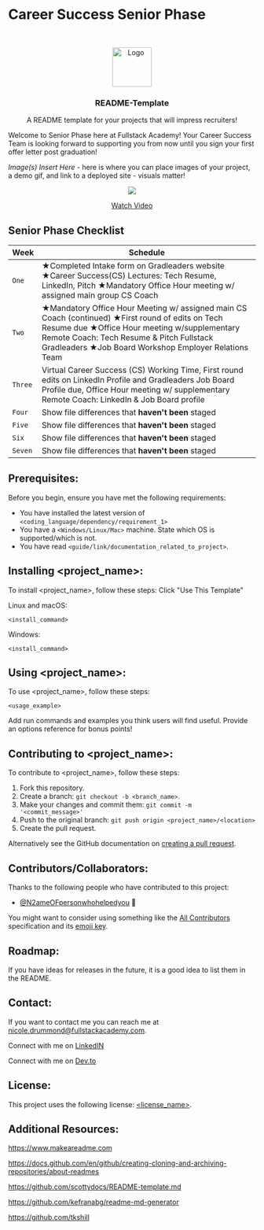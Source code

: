 # Career Success Senior Phase

<!--- These are examples. See https://shields.io for others or to customize this set of shields. You might want to include dependencies, project status and licence info here --->

<!-- PROJECT LOGO -->
<br />
<p align="center">
  <a href="https://www.fullstackacademy.com/">
    <img src="https://encrypted-tbn0.gstatic.com/images?q=tbn:ANd9GcTvb1JL7ZWrXisAAKRGlhl6AVCmjMQQJAvLCQ&usqp=CAU" alt="Logo" width="80" height="80">
  </a>

  <h3 align="center">README-Template</h3>

  <p align="center">
    A README template for your projects that will impress recruiters!
    <br />

Welcome to Senior Phase here at Fullstack Academy! Your Career Success Team is looking forward to supporting you from now until you sign your first offer letter post graduation! 

<!-- PROJECT DEMO GIF, AND IMAGES SHOULD BE PUT HERE -->
*</b> Image(s) Insert Here* </b> - here is where you can place images of your project, a demo gif, and link to a deployed site - visuals matter!
<p align=‘center’/>
<p align='center'><a href="https://www.loom.com/share/04d6c8482c7341fb9b423d10f0bea30b"> <img style="max-width:300px" src="https://cdn.loom.com/sessions/thumbnails/04d6c8482c7341fb9b423d10f0bea30b-with-play.gif"> </br> <p align='center'> Watch Video</p> </a> </p>

## Senior Phase Checklist

| Week | Schedule|
| ---- | -----------------|
| `One`  | ★Completed Intake form on Gradleaders website                                                                                                                                                                                                                                                                       ★Career Success(CS) Lectures: Tech Resume, LinkedIn, Pitch                           ★Mandatory Office Hour meeting w/ assigned main group CS Coach                   |
| `Two`  | ★Mandatory Office Hour Meeting w/ assigned main CS Coach (continued) ★First round of edits on Tech Resume due ★Office Hour meeting w/supplementary Remote Coach: Tech Resume & Pitch Fullstack Gradleaders ★Job Board Workshop Employer Relations Team|
| `Three`| Virtual Career Success (CS) Working Time, First round edits on LinkedIn Profile and Gradleaders Job Board Profile due, Office Hour meeting w/ supplementary Remote Coach: LinkedIn & Job Board profile|
| `Four` | Show file differences that **haven't been** staged |
| `Five` | Show file differences that **haven't been** staged |
| `Six` | Show file differences that **haven't been** staged |
| `Seven` | Show file differences that **haven't been** staged || boo |

     

## Prerequisites:

Before you begin, ensure you have met the following requirements:
<!--- These are just example requirements. Add, duplicate or remove as required --->
* You have installed the latest version of `<coding_language/dependency/requirement_1>`
* You have a `<Windows/Linux/Mac>` machine. State which OS is supported/which is not.
* You have read `<guide/link/documentation_related_to_project>`.

## Installing <project_name>:

To install <project_name>, follow these steps: Click "Use This Template"

Linux and macOS:
```
<install_command>
```

Windows:
```
<install_command>
```
## Using <project_name>:

To use <project_name>, follow these steps:

```
<usage_example>
```

Add run commands and examples you think users will find useful. 
Provide an options reference for bonus points!

## Contributing to <project_name>:
<!--- If your README is long or you have some specific process or steps you want contributors to follow, consider creating a separate CONTRIBUTING.md file--->
To contribute to <project_name>, follow these steps:

1. Fork this repository.
2. Create a branch: `git checkout -b <branch_name>`.
3. Make your changes and commit them: `git commit -m '<commit_message>'`
4. Push to the original branch: `git push origin <project_name>/<location>`
5. Create the pull request.

Alternatively see the GitHub documentation on [creating a pull request](https://help.github.com/en/github/collaborating-with-issues-and-pull-requests/creating-a-pull-request).

## Contributors/Collaborators:

Thanks to the following people who have contributed to this project:

* [@N2ameOFpersonwhohelpedyou](https://github.com/theirN@me) 📖

You might want to consider using something like the [All Contributors](https://github.com/all-contributors/all-contributors) specification and its [emoji key](https://allcontributors.org/docs/en/emoji-key).

## Roadmap:

If you have ideas for releases in the future, it is a good idea to list them in the README.
<!--- This is also a place to share any edge cases you're working on, any current limitations of the project currently and future rollouts  --->

## Contact:
<!--- You can add in your linkedin, medium, stack overflow, dev.to account, etc. here --->
If you want to contact me you can reach me at <nicole.drummond@fullstackacademy.com>.

Connect with me on <a href="/linkedin.com/in/nicoleraedrummond">LinkedIN</a>

Connect with me on <a href="/https://dev.to/nicolerae">Dev.to</a>

## License:
<!--- If you're not sure which open license to use see https://choosealicense.com/--->

This project uses the following license: [<license_name>](<link>).

## Additional Resources:

https://www.makeareadme.com

https://docs.github.com/en/github/creating-cloning-and-archiving-repositories/about-readmes

https://github.com/scottydocs/README-template.md

https://github.com/kefranabg/readme-md-generator

https://github.com/tkshill


